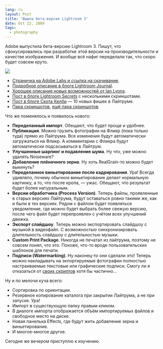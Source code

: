 ```yaml
---
lang: ru
layout: Post
title: 'Вышла бета-версия Lightroom 3'
date: Oct 22, 2009
tags:
  - photography
---
```


Adobe выпустила бета-версию Lightroom 3. Пишут, что сфокусировались при разработке этой версии на производительности и качестве изображения. И вообще всё нафиг переделали так, что скоро будет совсем круто.

![](http://wow.sapegin.me/2d0g2y172Q3T/lightroom-3-beta.jpg)

- [Страничка на Adobe Labs и ссылка на скачивание](http://labs.adobe.com/technologies/lightroom3/ "Adobe Photoshop Lightroom 3").
- [Подробное описание в блоге Lightroom Journal](http://blogs.adobe.com/lightroomjournal/2009/10/lightroom_3_beta_now_available.html "Lightroom 3 beta now available").
- [Хорошее описание новых возможностей от Ian Lyons](http://www.computer-darkroom.com/lr3_preview/lr3-preview-1.htm).
- [Пост в блоге Lightroom Secrets](http://lightroomsecrets.com/2009/10/lightroom-3-beta-is-here/ "Lightroom 3 Beta Is Here!") с несколькими скриншотами.
- [Пост в блоге Скота Келби](http://www.scottkelby.com/blog/2009/archives/7004 "Breaking News: Adobe Releases Lightroom 3 Public Beta") — 10 новых фишек в Лайтруме.
- [Пара скриншотов](http://lightroomers.com/my-take-on-lightroom-3-beta/662/ "My Take on Lightroom 3 Beta"), [ещё пара скриншотов](http://lightroom-blog.com/2009/10/things-i-like-in-beta3.html "Things I like in Beta3").

Что же поменялось и появилось нового:

<!--more-->

- **Переделанный импорт**. Обещают, что будет проще и удобнее.
- **Публикация**. Можно грузить фотографии на Фликр (пока только туда) прямо из Лайтрума. Все изменения будут автоматически загружаться на Фликр. А комментарии с Фликра будут автоматически подсасываться в Лайтрум.
- **Улучшенные шарпинг и подавление шума**. Ну что, уже можно удалять Noiseware?
- **Добавление плёночного зерна**. Ну хоть RealGrain-то можно будет выкинуть?
- **Переделанное виньетирование после кадрирования**. Ура! Всегда удивляло, почему обычное виньетирование делает нормальную картинку, а то, что после кропа, — ужас. Обещают, что результат будет более натуральным.
- **Версии обработчика (Process Version)**. Теперь файлы, проявленные в старых версиях Лайтрума, будут оставаться ровно такими же, как и были в тех версиях. Рядом с файлом будет появляться уведомление, где можно будет выбрать более свежую версию, после чего файл будет перепроявлен с учётом всех улучшений движка.
- **Экспорт слайдшоу**. Теперь можно экспортировать слайдшоу с музыкой в видеофайл. С возможностью синхронизировать длительность слайдшоу с длительностью музыки.
- **Custom Print Package**. Никогда не печатал из лайтрума, поэтому не совсем понял, что это. Похоже, что-то вроде пользовательских шаблонов для печати.
- **Подписи (Watermarking)**. Ну наконец-то они сделали это! Теперь можно накладывать на экпортируемые фотографии полностью настраиваемые текстовые или графические подписи. Смогу ли я отказаться от [своих скриптов](https://github.com/sapegin/PEW "Photoshop Export Workflow") хотя бы частично…

Ну и по мелочи куча всего:

- Сортировка по ориентации.
- Резервное копирование каталога при закрытии Лайтрума, а не при запуске. Ура!
- Импорт в существующую папку правым кликом.
- В диалоге импорта отображается объём импортируемых файлов и свободное место на диске.
- Новая панелька Effects, где будут жить добавление зерна и виньетирование.
- И многое-многое другое.

Сегодня же вечером приступлю к изучению.

